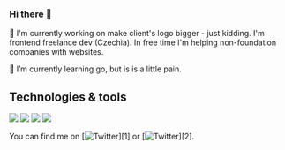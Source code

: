 ### Hi there 👋

🔭 I'm currently working on make client's logo bigger - just kidding. I'm frontend freelance dev (Czechia). In free time I'm helping non-foundation companies with websites.

🌱 I’m currently learning go, but is is a little pain.


## Technologies & tools

![](https://img.shields.io/badge/Code-Typescript-informational?style=flat&logo=Typescript&logoColor=white&color=2f74c0)
![](https://img.shields.io/badge/Code-Next.js-informational?style=flat&logo=Next.js&logoColor=white&color=2f74c0)
![](https://img.shields.io/badge/Code-Go-informational?style=flat&logo=Go&logoColor=white&color=00a7d0)
![](https://img.shields.io/badge/OS-MacOS-informational?style=flat&logo=MacOS&logoColor=white&color=000000)


You can find me on [![Twitter][1.1]][1] or [![Twitter][1.2]][2].

[1.1]: http://i.imgur.com/wWzX9uB.png (twitter icon without padding)
[1.2]: https://cdn1.iconfinder.com/data/icons/logotypes/32/square-linkedin-20.png (LinkedIn icon)
